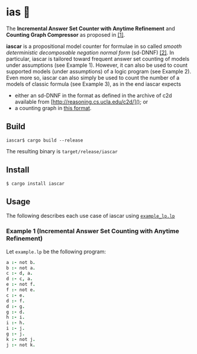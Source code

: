 # ias :car: 
The **Incremental Answer Set Counter with Anytime Refinement**  and **Counting Graph Compressor** as proposed in [[1]]( https://tinyurl.com/iascar-s).

**iascar** is a propositional model counter for formulae in so called _smooth deterministic decomposable negation normal form_ (sd-DNNF) [[2]](https://www.tandfonline.com/doi/pdf/10.3166/jancl.11.11-34?casa_token=vUB3KKgEZTEAAAAA:Y_6z-KXBR002dLW60_DjkqjZxo68XCTgLuuBmd3eBPlj98whbWj2pbVAHQTmPTnICCdkimC7gq9J).
In particular, iascar is tailored toward frequent answer set counting of models under assumptions (see Example 1). However,
it can also be used to count supported models (under assumptions) of a logic program (see Example 2). Even more so, iascar can also simply be used 
to count the number of a models of classic formula (see Example 3), as in the end iascar expects 
- either an sd-DNNF in the format as defined in the archive of c2d available from [http://reasoning.cs.ucla.edu/c2d/](); or 
- a counting graph in [this format]().

## Build 
```console
iascar$ cargo build --release
```
The resulting binary is `target/release/iascar`

## Install 
```console
$ cargo install iascar
```

## Usage
The following describes each use case of iascar using [`example_lp.lp`](examples/example_lp.lp)
### Example 1 (**Incremental Answer Set Counting with Anytime Refinement**)
Let `example.lp` be the following program:
```prolog
a :- not b.
b :- not a.
c :- d, a.
d :- c, a.
e :- not f.
f :- not e.
c :- e.
d :- f.
d :- g.
g :- d.
h :- i.
i :- h.
i :- j.
g :- j.
k :- not j.
j :- not k.
``` 